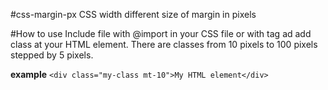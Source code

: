 #css-margin-px
CSS width different size of margin in pixels

#How to use
Include file with @import in your CSS file or with <link> tag ad add class at your HTML element.
There are classes from 10 pixels to 100 pixels stepped by 5 pixels.

**example**
```<div class="my-class mt-10">My HTML element</div>```
